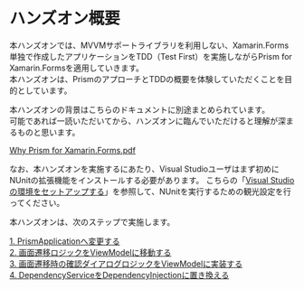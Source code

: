 # ハンズオン概要  

本ハンズオンでは、MVVMサポートライブラリを利用しない、Xamarin.Forms単独で作成したアプリケーションをTDD（Test First）を実施しながらPrism for Xamarin.Formsを適用していきます。  
本ハンズオンは、PrismのアプローチとTDDの概要を体験していただくことを目的としています。  

本ハンズオンの背景はこちらのドキュメントに別途まとめられています。  
可能であれば一読いただいてから、ハンズオンに臨んでいただけると理解が深まるものと思います。  

[Why Prism for Xamarin.Forms.pdf](Why%20Prism%20for%20Xamarin.Forms.pdf)

なお、本ハンズオンを実施するにあたり、Visual Studioユーザはまず初めにNUnitの拡張機能をインストールする必要があります。 
こちらの「[Visual Studioの環境をセットアップする](99.HandsOn-VisualStudioSetup.md)」を参照して、NUnitを実行するための観光設定を行ってください。  

本ハンズオンは、次のステップで実施します。  

[1. PrismApplicationへ変更する](02.HandsOn-PrismApplication.md)  
[2. 画面遷移ロジックをViewModelに移動する](03.HandsOn-NavigationCommand.md)  
[3. 画面遷移時の確認ダイアログロジックをViewModelに実装する](04.HandsOn-IConfirmNavigationAsync.md)  
[4. DependencyServiceをDependencyInjectionに置き換える](05.HandsOn-DependencyService.md)  

